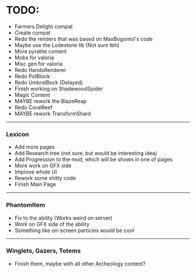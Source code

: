 # TODO:
- Farmers Delight compat
- Create compat
- Redo the renders that was based on MaxBogomol's code
- Maybe use the Lodestone lib (Not sure tbh)
- More pyratite content
- Mobs for valoria
- Misc gen for valoria
- Redo HandsRenderer
- Redo PotBlock
- Redo UmbralBock (Delayed)
- Finish working on ShadewoodSpider
- Magic Content
- MAYBE rework the BlazeReap
- Redo CoralReef
- MAYBE rework TransformShard
---
### Lexicon
- Add more pages
- Add Research tree (not sure, but would be interesting idea)
- Add Progression to the mod, which will be shown in one of pages
- More work on GFX side
- Improve whole UI
- Rework some shitty code
- Finish Main Page
---
### PhantomItem
- Fix to the ability (Works weird on server)
- Work on GFX side of the ability
- Something like on-screen particles would be cool
---
### Winglets, Gazers, Totems
- Finish them, maybe with all other Archeology content?

